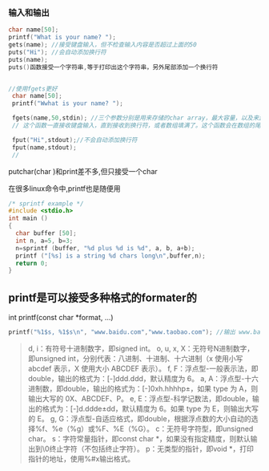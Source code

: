 ### 输入和输出
```c
char name[50];
printf("What is your name? ");
gets(name); //接受键盘输入，但不检查输入内容是否超过上面的50
puts("Hi"); //会自动添加换行符
puts(name);
puts()函数接受一个字符串,等于打印出这个字符串，另外尾部添加一个换行符


//使用fgets更好
 char name[50];
 printf("Wwhat is your name? ");

 fgets(name,50,stdin); //三个参数分别是用来存储的char array，最大容量，以及来源(stdin其实就是键盘).
 // 这个函数一直接收键盘输入，直到接收到换行符，或者数组填满了。这个函数会在数组的尾部添加一个换行符

 fput("Hi",stdout);//不会自动添加换行符
 fput(name,stdout);
 //
```

putchar(char )和print差不多,但只接受一个char


在很多linux命令中,printf也是随便用

```c
/* sprintf example */
#include <stdio.h>
int main ()
{
  char buffer [50];
  int n, a=5, b=3;
  n=sprintf (buffer, "%d plus %d is %d", a, b, a+b);
  printf ("[%s] is a string %d chars long\n",buffer,n);
  return 0;
}
```

## printf是可以接受多种格式的formater的
int printf(const char *format, ...)

```c
printf("%1$s, %1$s\n", "www.baidu.com","www.taobao.com"); //输出 www.baidu.com, www.taobao.com
```

> d, i：有符号十进制数字，即signed int。
o, u, x, X：无符号N进制数字，即unsigned int，分别代表：八进制、十进制、十六进制（x 使用小写 abcdef 表示，X 使用大小 ABCDEF 表示）。
f, F：浮点型-一般表示法，即double，输出的格式为：[-]ddd.ddd，默认精度为 6。
a, A：浮点型-十六进制数，即double，输出的格式为：[-]0xh.hhhhp±，如果 type 为 A，则输出大写的 0X、ABCDEF、P。
e, E：浮点型-科学记数法，即double，输出的格式为：[-]d.ddde±dd，默认精度为 6。如果 type 为 E，则输出大写的 E。
g, G：浮点型-自适应格式，即double，根据浮点数的大小自动的选择%f、%e（%g）或%F、%E（%G）。
c：无符号字符型，即unsigned char。
s：字符常量指针，即const char *，如果没有指定精度，则默认输出到\0终止字符（不包括终止字符）。
p：无类型的指针，即void *，打印指针的地址，使用%#x输出格式。